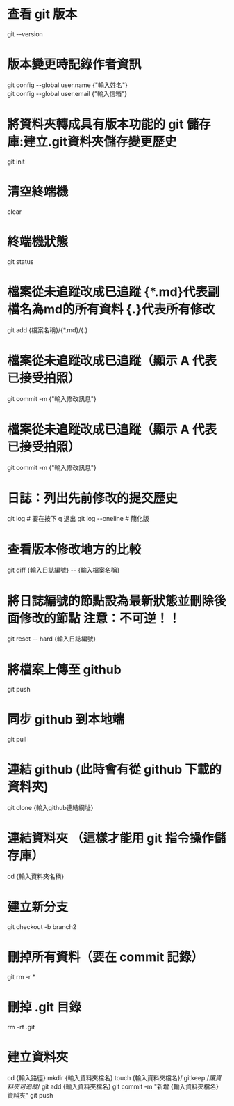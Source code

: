 # 查看 git 版本
git --version 

# 版本變更時記錄作者資訊
git config --global user.name {"輸入姓名"}  
git config --global user.email {"輸入信箱"} 

# 將資料夾轉成具有版本功能的 git 儲存庫:建立.git資料夾儲存變更歷史
git init

# 清空終端機
clear

# 終端機狀態
git status

# 檔案從未追蹤改成已追蹤 {*.md}代表副檔名為md的所有資料 {.}代表所有修改
git add {檔案名稱}/{*.md}/{.}

# 檔案從未追蹤改成已追蹤（顯示 A 代表已接受拍照）
git commit -m {"輸入修改訊息"}

# 檔案從未追蹤改成已追蹤（顯示 A 代表已接受拍照）
git commit -m {"輸入修改訊息"}

# 日誌：列出先前修改的提交歷史
git log           # 要在按下 q 退出
git log --oneline # 簡化版

# 查看版本修改地方的比較
git diff {輸入日誌編號} -- {輸入檔案名稱}

# 將日誌編號的節點設為最新狀態並刪除後面修改的節點 注意：不可逆！！
git reset -- hard {輸入日誌編號}

# 將檔案上傳至 github
git push

# 同步 github 到本地端
git pull

# 連結 github (此時會有從 github 下載的資料夾)
git clone {輸入github連結網址}

# 連結資料夾 （這樣才能用 git 指令操作儲存庫）
cd {輸入資料夾名稱}

# 建立新分支
git checkout -b branch2

# 刪掉所有資料（要在 commit 記錄） 
git rm -r *


# 刪掉 .git 目錄
rm -rf .git

# 建立資料夾
cd {輸入路徑}
mkdir {輸入資料夾檔名}
touch {輸入資料夾檔名}/.gitkeep /*讓資料夾可追蹤*/
git add {輸入資料夾檔名}
git commit -m "新增 {輸入資料夾檔名} 資料夾"
git push
